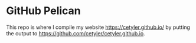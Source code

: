 # GitHub Pelican

This repo is where I compile my website https://cetyler.github.io/ by putting
the output to https://github.com/cetyler/cetyler.github.io.
